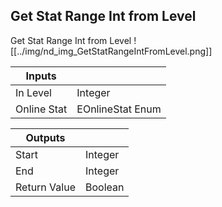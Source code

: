 ## Get Stat Range Int from Level
Get Stat Range Int from Level
![[../img/nd_img_GetStatRangeIntFromLevel.png]]

|Inputs||
|--|--|
| In Level | Integer |
| Online Stat | EOnlineStat Enum |

|Outputs||
|--|--|
| Start | Integer |
| End | Integer |
| Return Value | Boolean |
